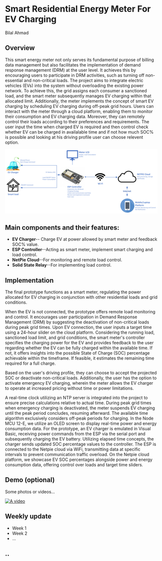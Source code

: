 # Smart Residential Energy Meter For EV Charging
Bilal Ahmad

## Overview
This smart energy meter not only serves its fundamental purpose of billing data management but also facilitates the implementation of demand response management (DRM) at the user level. It achieves this by encouraging users to participate in DRM activities, such as turning off non-essential and non-critical loads. The project aims to integrate electric vehicles (EVs) into the system without overloading the existing power network. To achieve this, the grid assigns each consumer a sanctioned load, and the smart meter subsequently manages EV charging within that allocated limit. Additionally, the meter implements the concept of smart EV charging by scheduling EV charging during off-peak grid hours. Users can interact with the meter through a cloud platform, enabling them to monitor their consumption and EV charging data. Moreover, they can remotely control their loads according to their preferences and requirements. The user input the time when charged EV is required and then control check whether EV can be charged in availalable time and if not how much SOC% is possible and looking at his driving profile user can choose relevent option.

![Alt text](https://github.com/BilalAhmadPieas/Smart-Energy-Meter/blob/9a83cd9a00d45e2ae4f4ca3d674ac924762f2cfa/images/IOT%20Project%20(1).png)

## Main components and their features:
- **EV Charger**-- Charge EV at power allowed by smart meter and feedback SOC% value.
- **ESP Controller**--Acting as smart meter, implement smart charging and load control.
- **NetPie Cloud**--For monitoring and remote load control.
- **Solid State Relay**--For implementing load control.

## Implementation

The final prototype functions as a smart meter, regulating the power allocated for EV charging in conjunction with other residential loads and grid conditions.

When the EV is not connected, the prototype offers remote load monitoring and control. It encourages user participation in Demand Response Management (DRM) by suggesting the deactivation of non-critical loads during peak grid times.
Upon EV connection, the user inputs a target time using a 24-hour slider on the cloud platform. Considering the running load, sanctioned load limit, and grid conditions, the smart meter's controller specifies the charging power for the EV and provides feedback to the user regarding whether the EV can be fully charged within the available time. If not, it offers insights into the possible State of Charge (SOC) percentage achievable within the timeframe. If feasible, it estimates the remaining time required for a full charge.

Based on the user's driving profile, they can choose to accept the projected SOC or deactivate non-critical loads. Additionally, the user has the option to activate emergency EV charging, wherein the meter allows the EV charger to operate at increased pricing without time or power limitations.

A real-time clock utilizing an NTP server is integrated into the project to ensure precise calculations relative to actual time. During peak grid times when emergency charging is deactivated, the meter suspends EV charging until the peak period concludes, resuming afterward. The available time algorithm exclusively considers off-peak periods for charging.
In the Node MCU 12-E, we utilize an OLED screen to display real-time power and energy consumption data. For the prototype, an EV charger is emulated in Visual Basic, receiving power commands from the ESP via the serial port and subsequently charging the EV battery. Utilizing elapsed time concepts, the charger sends updated SOC percentage values to the controller.
The ESP is connected to the Netpie cloud via WiFi, transmitting data at specific intervals to prevent communication traffic overload. On the Netpie cloud platform, we showcase EV SOC percentages alongside power and energy consumption data, offering control over loads and target time sliders.


## Demo (optional)
Some photos or videos...

[![A video](https://img.youtube.com/vi/pnN55lJG_4c/0.jpg)](https://www.youtube.com/watch?v=pnN55lJG_4c)

## Weekly update
- Week 1
- Week 2
- ...

## ..
  
